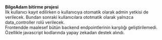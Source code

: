 <b>BilgeAdam bitirme projesi</b>
<br>
İlk kullanıcı kayıt edilirken o kullanıcıya otomatik olarak admin yetkisi de verilecek. Bundan sonraki kullanıcılara ototmatik olarak yalnızca data_controller rolü verilecek.
<br>
Frontendde maalesef bütün backend endpointlerinin karşılığı geliştirilemedi.
<br>
Özellikle javascript kodlarında yapay zekadan destek alındı.
